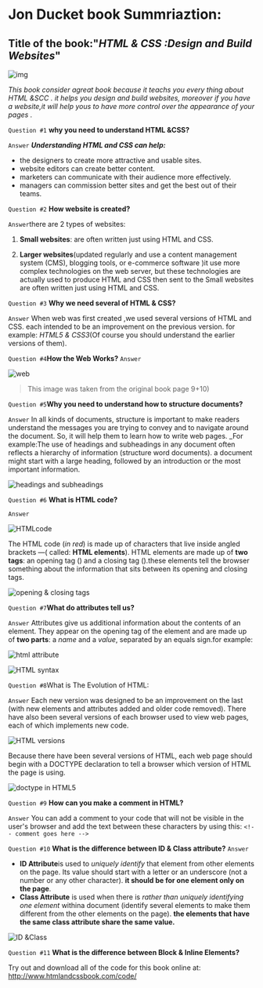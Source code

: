 
# Jon Ducket book Summriaztion:

## Title of the book:"_HTML & CSS :Design and Build Websites_"
![img](https://github.com/Naziha-1986/reading-notes.md/blob/main/book.jpg)



*This book consider agreat book because it teachs you every thing about HTML &SCC . it helps you design and build websites, moreover if you have a website,it will help yous to have more control over the appearance of your pages .*

`Question #1` **why you need to understand HTML &CSS?**

`Answer` **_Understanding HTML and CSS can help:_**
 * the designers to create more attractive and usable sites.
 * website editors can create better content.
 * marketers can communicate with their audience more effectively.
 * managers can commission better sites and get the best out of their teams.
 
`Question #2` **How website is created?**

`Answer`there are 2 types of websites:
1. **Small websites**: are often written 
just using HTML and CSS.

2. **Larger websites**(updated regularly and use a content management system (CMS), blogging tools, or e-commerce software )it use more complex technologies on the web server, but these technologies are actually used to produce HTML and CSS then sent to the Small websites are often written just using HTML and CSS.

`Question #3` **Why we need several of HTML & CSS?**

`Answer` When web was first created ,we used several versions of HTML and CSS. each intended to be an improvement on the previous version. for example: _HTML5 & CSS3_(Of course you should understand the earlier versions of them).

`Question #4`**How the Web Works?**
`Answer`

![web](https://github.com/Naziha-1986/reading-notes.md/blob/main/server.jpg)

> This image was taken from the original book page 9+10)



`Question #5`**Why you need to understand how to structure documents?**

 `Answer`  In all kinds of documents, structure is important to make readers  understand the messages you are trying to convey 
and to navigate around the document. So, it will help them to learn how to write web pages.
_For example:The use of headings and subheadings in any document often reflects a hierarchy of 
information (structure word documents). a document might start with a large heading, followed by an introduction or the most important information.

![headings and subheadings](https://github.com/Naziha-1986/reading-notes.md/blob/main/haedings.jpg)

`Question #6` **What is HTML code?**

`Answer`

![HTMLcode](https://github.com/Naziha-1986/reading-notes.md/blob/main/html%20code.jpg)


The HTML code (*in red*) is made up of characters that live inside angled brackets —( called: **HTML elements**).
HTML elements are made up of  **two tags**: an opening tag (<html>) and a closing tag (</html>).these elements tell the browser something about the information that sits between its opening and closing tags.

![opening & closing tags](https://github.com/Naziha-1986/reading-notes.md/blob/main/opening%20and%20closing%20tags.png)


`Question #7`**What do attributes tell us?**

`Answer` Attributes give us additional information about the contents of an element. They appear on the opening tag of the element and are 
made up of **two parts**: a _name_ and a _value_, separated by an equals sign.for example:


![html attribute](https://github.com/Naziha-1986/reading-notes.md/blob/main/html-tag-attributes.png)

![HTML syntax](https://github.com/Naziha-1986/reading-notes.md/blob/main/html-syntax.png)

`Question #8`What is  The Evolution of HTML:

`Answer` Each new version was designed to be an improvement on the last (with new elements and attributes added and older code removed).
There have also been several versions of each browser used to view web pages, each of which implements new code.


![HTML versions](https://github.com/Naziha-1986/reading-notes.md/blob/main/Html%20versions.jpg)


Because there have been several versions of HTML, each web page should begin with a DOCTYPE declaration to tell a browser which version of HTML the page is using. 

![doctype in HTML5](https://github.com/Naziha-1986/reading-notes.md/blob/main/OIP.jpg)

`Question #9` **How can you make a comment in HTML?**

`Answer` You can add a comment to your code that will not be visible in the user's browser and add the text between these characters by using this:
`<!-- comment goes here -->`


`Question #10` **What is the difference between ID & Class attribute?**
`Answer`
* **ID Attribute**is used to  _uniquely identify_ that element from other elements on the page. Its value should start with a letter or an underscore (not a 
number or any other character). **it should be for one element only on the page**.
* **Class Attribute** is used when there is _rather than uniquely identifying one element_ withina document (identify several elements to make them different from the other elements on the page).
**the elements that have the same class attribute share the same value.**


![ID &Class](https://github.com/Naziha-1986/reading-notes.md/blob/main/id%20%26%20class.png)


`Question #11` **What is the difference between Block & Inline Elements?**


Try out and download all of the code for this book online at:
http://www.htmlandcssbook.com/code/
